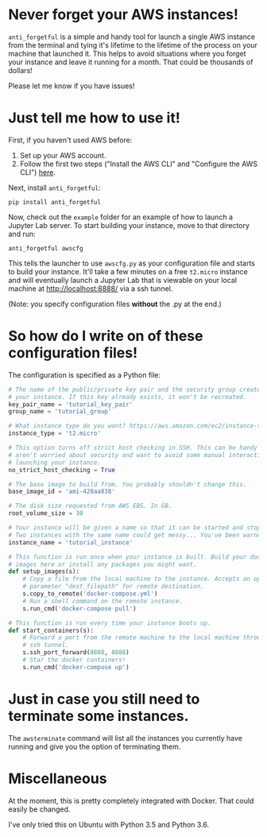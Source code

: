 # Never forget your AWS instances! 

`anti_forgetful` is a simple and handy tool for launch a single AWS instance from the terminal and tying it's lifetime to the lifetime of the process on your machine that launched it. This helps to avoid situations where you forget your instance and leave it running for a month. That could be thousands of dollars!

Please let me know if you have issues!

# Just tell me how to use it!

First, if you haven't used AWS before:

1) Set up your AWS account.
2) Follow the first two steps ("Install the AWS CLI" and "Configure the AWS CLI") [here](https://docs.aws.amazon.com/cli/latest/userguide/tutorial-ec2-ubuntu.html).

Next, install `anti_forgetful`:

```
pip install anti_forgetful
```

Now, check out the `example` folder for an example of how to launch a Jupyter Lab server. To start building your instance, move to that directory and run:

```
anti_forgetful awscfg
```

This tells the launcher to use `awscfg.py` as your configuration file and starts to build your instance. It'll take a few minutes on a free `t2.micro` instance and will eventually launch a Jupyter Lab that is viewable on your local machine at [http://localhost:8888/](http://localhost:8888/) via a ssh tunnel.

(Note: you specify configuration files **without** the .py at the end.)

# So how do I write on of these configuration files!

The configuration is specified as a Python file: 

```python
# The name of the public/private key pair and the security group created for
# your instance. If this key already exists, it won't be recreated.
key_pair_name = 'tutorial_key_pair' 
group_name = 'tutorial_group'

# What instance type do you want? https://aws.amazon.com/ec2/instance-types/
instance_type = 't2.micro'

# This option turns off strict host checking in SSH. This can be handy if you
# aren't worried about security and want to avoid some manual interaction 
# launching your instance.
no_strict_host_checking = True

# The base image to build from. You probably shouldn't change this. 
base_image_id = 'ami-428aa838'

# The disk size requested from AWS EBS. In GB.
root_volume_size = 30  

# Your instance will be given a name so that it can be started and stopped!
# Two instances with the same name could get messy... You've been warned.
instance_name = 'tutorial_instance'

# This function is run once when your instance is built. Build your docker
# images here or install any packages you might want.
def setup_images(s):
    # Copy a file from the local machine to the instance. Accepts an optional
    # parameter "dest_filepath" for remote destination.
    s.copy_to_remote('docker-compose.yml')
    # Run a shell command on the remote instance.
    s.run_cmd('docker-compose pull')

# This function is run every time your instance boots up. 
def start_containers(s):
    # Forward a port from the remote machine to the local machine through an
    # ssh tunnel.
    s.ssh_port_forward(8888, 8888)
    # Star the docker containers!
    s.run_cmd('docker-compose up')
```

# Just in case you still need to terminate some instances.

The `awsterminate` command will list all the instances you currently have running and give you the option of terminating them. 

# Miscellaneous

At the moment, this is pretty completely integrated with Docker. That could easily be changed.

I've only tried this on Ubuntu with Python 3.5 and Python 3.6.
